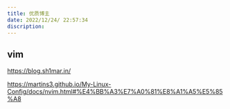 ```yaml
---
title: 优质博主
date: 2022/12/24/ 22:57:34
discription: 
---
```


## vim

<https://blog.sh1mar.in/>

<https://martins3.github.io/My-Linux-Config/docs/nvim.html#%E4%BB%A3%E7%A0%81%E8%A1%A5%E5%85%A8>
